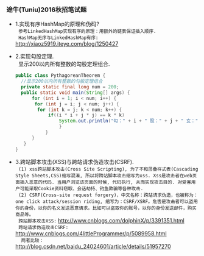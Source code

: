 ### 途牛(Tuniu)2016秋招笔试题 ###
* 1.实现有序HashMap的原理和伪码?    
 &nbsp; `参考LinkedHashMap实现有序的原理：用额外的链表保证插入顺序.  `    
 &nbsp; `HashMap无序与LinkedHashMap有序: ` <http://xiaoz5919.iteye.com/blog/1250427>

* 2.实现勾股定理.    
  &nbsp; 显示200以内所有整数的勾股定理组合.
  ```java
  public class PythagoreanTheorem {
    //显示200以内所有整数的勾股定理组合
    private static final long num = 200;
    public static void main(String[] args) {
        for (int i = 1; i < num; i++) {
	     for (int j = i; j < num; j++) {
		  for (int k = j; k < num; k++) {
		      if((i * i + j * j) == k * k)
		          System.out.println("勾：" + i + " 股：" + j + " 玄：" + k);
                  }
             }
        }
     }
  }
  ```
  
* 3.跨站脚本攻击(XSS)与跨站请求伪造攻击(CSRF).    
 &nbsp; ` (1) xss跨站脚本攻击(Cross Site Scripting), 为了不和层叠样式表(Cascading Style Sheets,CSS)缩写混淆, 所以将跨站脚本攻击缩写为xss. Xss是攻击者在web页面插入恶意的代码. 当用户浏览该页面的时候, 代码执行, 从而实现攻击目的. 对受害用户可能采取Cookie资料窃取、会话劫持、钓鱼欺骗等各种攻击. `  
 &nbsp; ` (2) CSRF(Cross-site request forgery)，中文名称：跨站请求伪造，也被称为：one click attack/session riding, 缩写为：CSRF/XSRF。危害是攻击者可以盗用你的身份，以你的名义发送恶意请求。比如可以盗取你的账号，以你的身份发送邮件，购买商品等。 `     
 &nbsp; ` 跨站脚本攻击XSS: ` <http://www.cnblogs.com/dolphinX/p/3391351.html>      
 &nbsp; ` 跨站请求伪造攻击CSRF: ` <http://www.cnblogs.com/4littleProgrammer/p/5089958.html>      
 &nbsp; ` 两者比较：` <http://blog.csdn.net/baidu_24024601/article/details/51957270>
